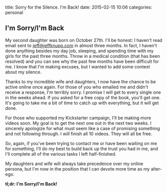title: Sorry for the Silence. I'm Back!
date: 2015-02-15 10:06
categories: personal

## I'm Sorry/I'm Back

My second daughter was born on October 27th. I'll be honest: I haven't read email sent to [jeff@jeffknupp.com](mailto://jeff@jeffknupp.com) in almost
three months. In fact, I haven't done anything besides my day job, sleeping, and spending time with my girls for the past three months. Throw in a medical condition (that has been resolved) and you can see why the past few months have been difficult for me. I know that I'm making excuses, but I wanted to add some context about my silence.

Thanks to my incredible wife and daughters, I now have the chance to be active
online once again. For those of you who emailed me and didn't receive a
response, I'm terribly sorry. I promise I will get to every single one in the
weeks ahead. If you asked for a free copy of the book, you'll get one. It's
going to take me a bit of time to catch up with everything, but it will get
done.

For those who supported my Kickstarter campaign, I'll be making more videos
soon. My goal is to get the next one out in the next two weeks. I sincerely
apologize for what must seem like a case of promising something and not
following through. I *will* finish all 10 videos. They will all be free.

So, again, if you've been trying to contact me or have been waiting on me for
something, I'll do my best to build back up the trust you had in me, and I'll
complete all of the various tasks I left half-finished.

My daughters and wife will always take precedence over my online persona, but
I'm now in the position that I can devote more time as my alter-ego.

**tl;dr: I'm Sorry/I'm Back!**
